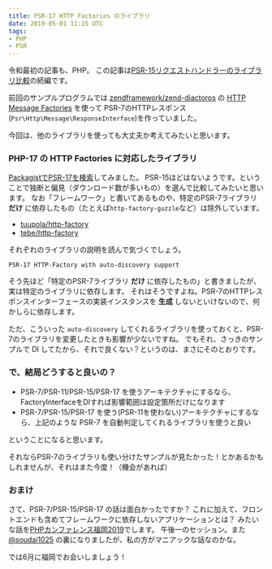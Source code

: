```yaml
---
title: PSR-17 HTTP Factories のライブラリ
date: 2019-05-01 11:15 UTC
tags:
- PHP
- PSR
---
```


令和最初の記事も、PHP。
この記事は[PSR-15リクエストハンドラーのライブラリ比較](/2019/04/30/psr-15-libraries.html)の続編です。

前回のサンプルプログラムでは [zendframework/zend-diactoros](https://github.com/zendframework/zend-diactoros) の [HTTP Message Factories](https://docs.zendframework.com/zend-diactoros/v2/factories/) を使って PSR-7のHTTPレスポンス(`Psr\Http\Message\ResponseInterface`)を作っていました。

今回は、他のライブラリを使っても大丈夫か考えてみたいと思います。

### PHP-17 の HTTP Factories に対応したライブラリ

[PackagistでPSR-17を検索](https://packagist.org/?query=factory&tags=psr-17)してみました。
PSR-15ほどはないようです。ということで独断と偏見（ダウンロード数が多いもの）を選んで比較してみたいと思います。
なお「フレームワーク」と書いてあるものや、特定のPSR-7ライブラリ **だけ** に依存したもの（たとえば`http-factory-guzzle`など）は除外しています。

- [tuupola/http-factory](https://github.com/tuupola/http-factory)
- [tebe/http-factory](https://github.com/tbreuss/http-factory)

それぞれのライブラリの説明を読んで気づくでしょう。

`PSR-17 HTTP-Factory with auto-discovery support`

そう先ほど「特定のPSR-7ライブラリ **だけ** に依存したもの」と書きましたが、実は特定のライブラリに依存します。
それはそうですよね。PSR-7のHTTPレスポンスインターフェースの実装インスタンスを **生成** しないといけないので、何かしらに依存します。

ただ、こういった `auto-discovery` してくれるライブラリを使っておくと、PSR-7のライブラリを変更したときも影響が少ないですね。
でもそれ、さっきのサンプルで DI してたから、それで良くない？というのは、まさにそのとおりです。

### で、結局どうすると良いの？

- PSR-7/PSR-11/PSR-15/PSR-17 を使うアーキテクチャにするなら、FactoryInterfaceをDIすれば影響範囲は設定箇所だけになります
- PSR-7/PSR-15/PSR-17 を使う(PSR-11を使わない)アーキテクチャにするなら、上記のような PSR-7 を自動判定してくれるライブラリを使うと良い

ということになると思います。

それならPSR-7のライブラリも使い分けたサンプルが見たかった！とかあるかもしれませんが、それはまた今度！（機会があれば）

### おまけ

さて、PSR-7/PSR-15/PSR-17 の話は面白かったですか？
これに加えて、フロントエンドも含めてフレームワークに依存しないアプリケーションとは？
みたいな話を[PHPカンファレンス福岡2019](http://phpcon.fukuoka.jp/2019)でします。
午後一のセッション。また [@soudai1025](https://twitter.com/soudai1025) の裏になりましたが、私の方がマニアックな話なのかな。

では6月に福岡でお会いしましょう！
